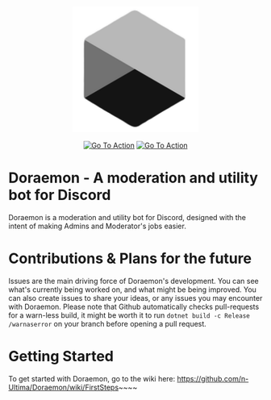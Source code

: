 <p align="center"><a href="#*"><img src="./images/Doraemon.png" height=250/></p>

<p align="center">
      <a href="https://dotnet.microsoft.com/download"><img src="https://img.shields.io/badge/dynamic/xml?color=%23512bd4&label=target&query=%2F%2FTargetFramework%5B1%5D&url=https%3A%2F%2Fraw.githubusercontent.com%2Fn-Ultima%2FDoraemon%2Fmain%2FDoraemon%2FDoraemon.csproj" title="Go To Action"></a>
  <a href="https://github.com/n-Ultima/Doraemon/actions/workflows/ci.yml"><img src="https://github.com/n-Ultima/Doraemon/actions/workflows/ci.yml/badge.svg" title="Go To Action"></a>

</p>


# Doraemon - A moderation and utility bot for Discord
Doraemon is a moderation and utility bot for Discord, designed with the intent of making Admins and Moderator's jobs easier.

# Contributions & Plans for the future
Issues are the main driving force of Doraemon's development. You can see what's currently being worked on, and what might be being improved. You can also create issues to share your ideas, or any issues you may encounter with Doraemon. Please note that Github automatically checks pull-requests for a warn-less build, it might be worth it to run `dotnet build -c Release /warnaserror` on your branch before opening a pull request.

# Getting Started
To get started with Doraemon, go to the wiki here: https://github.com/n-Ultima/Doraemon/wiki/FirstSteps~~~~
